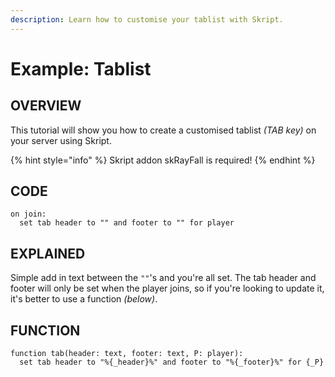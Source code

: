 ```yaml
---
description: Learn how to customise your tablist with Skript.
---
```


# Example: Tablist

## OVERVIEW

This tutorial will show you how to create a customised tablist _\(TAB key\)_ on your server using Skript.

{% hint style="info" %}
Skript addon skRayFall is required!
{% endhint %}

## CODE

```text
on join:
  set tab header to "" and footer to "" for player
```

## EXPLAINED

Simple add in text between the `""`'s and you're all set. The tab header and footer will only be set when the player joins, so if you're looking to update it, it's better to use a function _\(below\)_.

## FUNCTION

```text
function tab(header: text, footer: text, P: player):
  set tab header to "%{_header}%" and footer to "%{_footer}%" for {_P}
```

